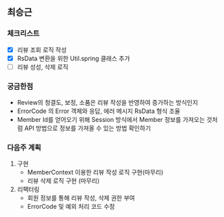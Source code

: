 ## 최승근


### 체크리스트

- [x]  리뷰 조회 로직 작성
- [x]  RsData 변환을 위한 Util.spring 클래스 추가
- [ ]  리뷰 성성, 삭제 로직

### 궁금한점

- Review의 청결도, 보정, 소품은 리뷰 작성을 반영하여 증가하는 방식인지
- ErrorCode 의 Error 객체와 응답, 에러 메시지 RsData 형식 조율
- Member Id를 얻어오기 위해 Session 방식에서 Member 정보를 가져오는 것처럼 API 방법으로 정보를 가져올 수 있는 방법 확인하기

### 다음주 계획

1. 구현
    - MemberContext 이용한 리뷰 작성 로직 구현(마무리)
    - 리뷰 삭제 로직 구현 (마무리)
2. 리팩터링
    - 회원 정보를 통해 리뷰 작성, 삭제 권한 부여
    - ErrorCode 및 예외 처리 코드 수정
